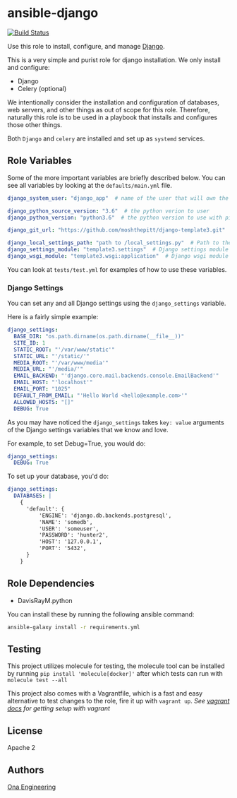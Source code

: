 # ansible-django #

[![Build Status](https://github.com/onaio/ansible-django/workflows/CI/badge.svg)](https://github.com/onaio/ansible-django/actions?query=workflow%3ACI)

Use this role to install, configure, and manage [Django](https://www.djangoproject.com/).

This is a very simple and purist role for django installation.  We only install and configure:

- Django
- Celery (optional)

We intentionally consider the installation and configuration of databases, web servers, and other things as out of scope for this role.  Therefore, naturally this role is to be used in a playbook that installs and configures those other things.

Both `Django` and `celery` are installed and set up as `systemd` services.

## Role Variables ##

Some of the more important variables are briefly described below.  You can see all variables by looking at the `defaults/main.yml` file.

```yml
django_system_user: "django_app"  # name of the user that will own the django installation

django_python_source_version: "3.6"  # the python verion to user
django_python_version: "python3.6"  # the python version to use with pip commands

django_git_url: "https://github.com/moshthepitt/django-template3.git"  # the git repo of your django app which we are installing

django_local_settings_path: "path to /local_settings.py"  # Path to the Django settings file
django_settings_module: "template3.settings"  # Django settings module
django_wsgi_module: "template3.wsgi:application"  # Django wsgi module
```

You can look at `tests/test.yml` for examples of how to use these variables.

### Django Settings ###

You can set any and all Django settings using the `django_settings` variable.

Here is a fairly simple example:

```yml
django_settings:
  BASE_DIR: "os.path.dirname(os.path.dirname(__file__))"
  SITE_ID: 1
  STATIC_ROOT: "'/var/www/static'"
  STATIC_URL: "'/static/'"
  MEDIA_ROOT: "'/var/www/media'"
  MEDIA_URL: "'/media/'"
  EMAIL_BACKEND: "'django.core.mail.backends.console.EmailBackend'"
  EMAIL_HOST: "'localhost'"
  EMAIL_PORT: "1025"
  DEFAULT_FROM_EMAIL: "'Hello World <hello@example.com>'"
  ALLOWED_HOSTS: "[]"
  DEBUG: True
```

As you may have noticed the `django_settings` takes `key: value` arguments of the Django settings variables that we know and love.

For example, to set Debug=True, you would do:

```yml
django_settings:
  DEBUG: True
```

To set up your database, you'd do:

```yml
django_settings:
  DATABASES: |
    {
      'default': {
          'ENGINE': 'django.db.backends.postgresql',
          'NAME': 'somedb',
          'USER': 'someuser',
          'PASSWORD': 'hunter2',
          'HOST': '127.0.0.1',
          'PORT': '5432',
      }
    }
```

## Role Dependencies ##

* DavisRayM.python

You can install these by running the following ansible command:

```sh
ansible-galaxy install -r requirements.yml
```

## Testing ##

This project utilizes molecule for testing, the molecule tool can be installed by running `pip install 'molecule[docker]'` after which tests can run with `molecule test --all`

This project also comes with a Vagrantfile, which is a fast and easy alternative to test changes to the role, fire it up with `vagrant up`. _See [vagrant docs](https://docs.vagrantup.com/v2/) for getting setup with vagrant_

## License ##

Apache 2

## Authors ##

[Ona Engineering](https://ona.io)
